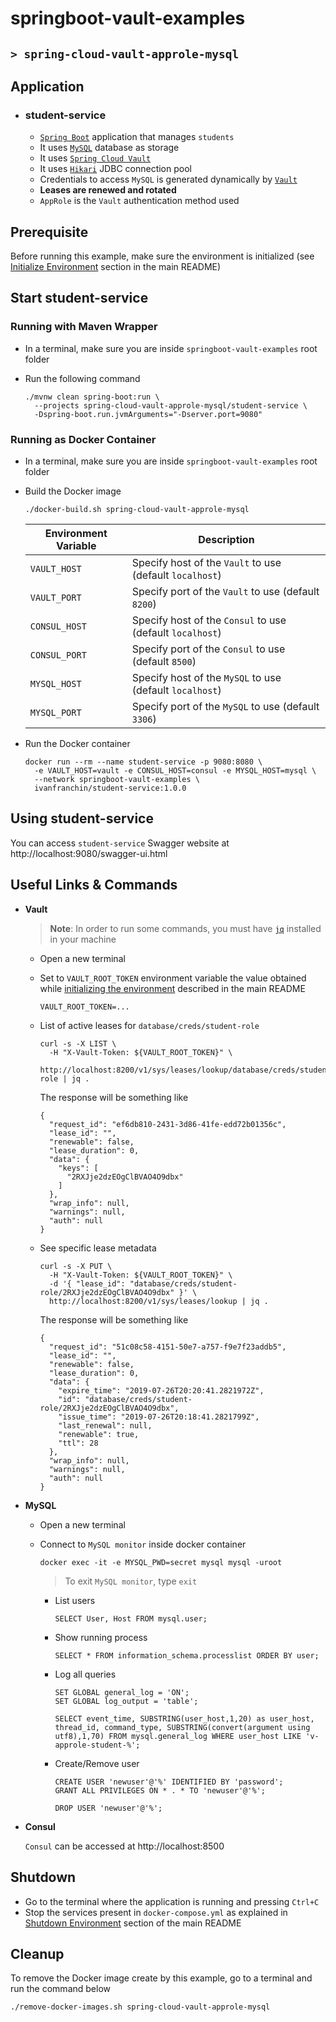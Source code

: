 # springboot-vault-examples
## `> spring-cloud-vault-approle-mysql`

## Application

- ### student-service

  - [`Spring Boot`](https://docs.spring.io/spring-boot/docs/current/reference/htmlsingle/) application that manages `students`
  - It uses [`MySQL`](https://www.mysql.com/) database as storage
  - It uses [`Spring Cloud Vault`](https://cloud.spring.io/spring-cloud-vault/spring-cloud-vault.html)
  - It uses [`Hikari`](https://github.com/brettwooldridge/HikariCP) JDBC connection pool
  - Credentials to access `MySQL` is generated dynamically by [`Vault`](https://www.vaultproject.io)
  - **Leases are renewed and rotated**
  - `AppRole` is the `Vault` authentication method used

## Prerequisite

Before running this example, make sure the environment is initialized (see [Initialize Environment](https://github.com/ivangfr/springboot-vault-examples#initialize-environment) section in the main README)

## Start student-service

### Running with Maven Wrapper

- In a terminal, make sure you are inside `springboot-vault-examples` root folder

- Run the following command
  ```
  ./mvnw clean spring-boot:run \
    --projects spring-cloud-vault-approle-mysql/student-service \
    -Dspring-boot.run.jvmArguments="-Dserver.port=9080"
  ```

### Running as Docker Container

- In a terminal, make sure you are inside `springboot-vault-examples` root folder
  
- Build the Docker image
  ```
  ./docker-build.sh spring-cloud-vault-approle-mysql
  ```
  | Environment Variable | Description                                               |
  |----------------------|-----------------------------------------------------------|
  | `VAULT_HOST`         | Specify host of the `Vault` to use (default `localhost`)  |
  | `VAULT_PORT`         | Specify port of the `Vault` to use (default `8200`)       |
  | `CONSUL_HOST`        | Specify host of the `Consul` to use (default `localhost`) |
  | `CONSUL_PORT`        | Specify port of the `Consul` to use (default `8500`)      |
  | `MYSQL_HOST`         | Specify host of the `MySQL` to use (default `localhost`)  |
  | `MYSQL_PORT`         | Specify port of the `MySQL` to use (default `3306`)       |

- Run the Docker container
  ```
  docker run --rm --name student-service -p 9080:8080 \
    -e VAULT_HOST=vault -e CONSUL_HOST=consul -e MYSQL_HOST=mysql \
    --network springboot-vault-examples \
    ivanfranchin/student-service:1.0.0
  ```

## Using student-service

You can access `student-service` Swagger website at http://localhost:9080/swagger-ui.html

## Useful Links & Commands

- **Vault**

  > **Note**: In order to run some commands, you must have [`jq`](https://stedolan.github.io/jq) installed in your machine

  - Open a new terminal
    
  - Set to `VAULT_ROOT_TOKEN` environment variable the value obtained while [initializing the environment](https://github.com/ivangfr/springboot-vault-examples#initialize-environment) described in the main README
    ```
    VAULT_ROOT_TOKEN=...
    ```

  - List of active leases for `database/creds/student-role`
    ```
    curl -s -X LIST \
      -H "X-Vault-Token: ${VAULT_ROOT_TOKEN}" \
      http://localhost:8200/v1/sys/leases/lookup/database/creds/student-role | jq .
    ```
     
    The response will be something like
    ```
    {
      "request_id": "ef6db810-2431-3d86-41fe-edd72b01356c",
      "lease_id": "",
      "renewable": false,
      "lease_duration": 0,
      "data": {
        "keys": [
          "2RXJje2dzEOgClBVAO4O9dbx"
        ]
      },
      "wrap_info": null,
      "warnings": null,
      "auth": null
    }
    ```

  - See specific lease metadata
    ```
    curl -s -X PUT \
      -H "X-Vault-Token: ${VAULT_ROOT_TOKEN}" \
      -d '{ "lease_id": "database/creds/student-role/2RXJje2dzEOgClBVAO4O9dbx" }' \
      http://localhost:8200/v1/sys/leases/lookup | jq .
    ```
     
    The response will be something like
    ```
    {
      "request_id": "51c08c58-4151-50e7-a757-f9e7f23addb5",
      "lease_id": "",
      "renewable": false,
      "lease_duration": 0,
      "data": {
        "expire_time": "2019-07-26T20:20:41.2821972Z",
        "id": "database/creds/student-role/2RXJje2dzEOgClBVAO4O9dbx",
        "issue_time": "2019-07-26T20:18:41.2821799Z",
        "last_renewal": null,
        "renewable": true,
        "ttl": 28
      },
      "wrap_info": null,
      "warnings": null,
      "auth": null
    }
    ```

- **MySQL**

  - Open a new terminal

  - Connect to `MySQL monitor` inside docker container
    ```
    docker exec -it -e MYSQL_PWD=secret mysql mysql -uroot
    ```
    > To exit `MySQL monitor`, type `exit`

    - List users
      ```
      SELECT User, Host FROM mysql.user;
      ```

    - Show running process
      ```
      SELECT * FROM information_schema.processlist ORDER BY user;
      ```

    - Log all queries
      ```
      SET GLOBAL general_log = 'ON';
      SET GLOBAL log_output = 'table';
    
      SELECT event_time, SUBSTRING(user_host,1,20) as user_host, thread_id, command_type, SUBSTRING(convert(argument using utf8),1,70) FROM mysql.general_log WHERE user_host LIKE 'v-approle-student-%';
      ```

    - Create/Remove user
      ```
      CREATE USER 'newuser'@'%' IDENTIFIED BY 'password';
      GRANT ALL PRIVILEGES ON * . * TO 'newuser'@'%';
    
      DROP USER 'newuser'@'%';
      ```

- **Consul**

  `Consul` can be accessed at http://localhost:8500

## Shutdown

- Go to the terminal where the application is running and pressing `Ctrl+C`
- Stop the services present in `docker-compose.yml` as explained in [Shutdown Environment](https://github.com/ivangfr/springboot-vault-examples#shutdown-environment) section of the main README

## Cleanup

To remove the Docker image create by this example, go to a terminal and run the command below
```
./remove-docker-images.sh spring-cloud-vault-approle-mysql
```
